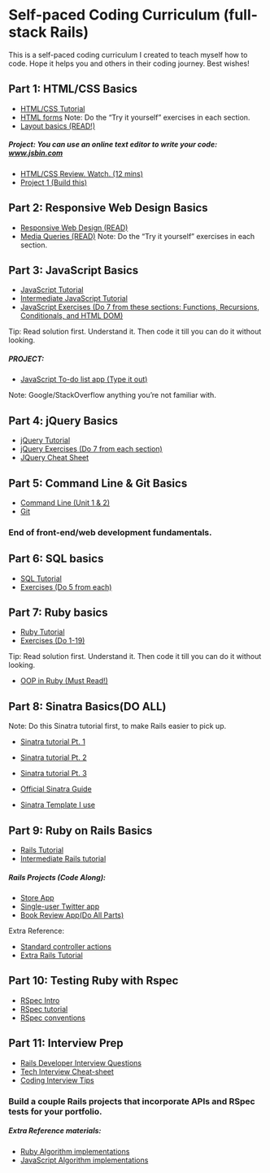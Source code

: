 # Self-paced Coding Curriculum (full-stack Rails)
This is a self-paced coding curriculum I created to teach myself how to code. Hope it helps you and others in their coding journey. Best wishes!

## Part 1: HTML/CSS Basics

* [HTML/CSS Tutorial](https://www.codecademy.com/learn/learn-html-css)
*  [HTML forms](http://www.w3schools.com/html/html_forms.asp)
Note: Do the “Try it yourself” exercises in each section.
* [Layout basics (READ!)](http://learnlayout.com/no-layout.html)

##### Project: You can use an online text editor to write your code: www.jsbin.com

* [HTML/CSS Review. Watch. (12 mins)](https://www.youtube.com/watch?v=0afZj1G0BIE)
* [Project 1 (Build this)](http://www.amberweinberg.com/wp-content/uploads/2009/10/sample.jpg)

## Part 2: Responsive Web Design Basics
* [Responsive Web Design (READ)](http://www.w3schools.com/css/css_rwd_intro.asp)
* [Media Queries (READ)](http://www.w3schools.com/cssref/css3_pr_mediaquery.asp)
Note: Do the “Try it yourself” exercises in each section.

## Part 3: JavaScript Basics
* [JavaScript Tutorial](https://www.codecademy.com/learn/learn-javascript)
* [Intermediate JavaScript Tutorial](https://www.codecademy.com/en/tracks/teachyourself)
* [JavaScript Exercises (Do 7 from these sections: Functions, Recursions, Conditionals, and HTML DOM)](http://www.w3resource.com/javascript-exercises/)

Tip: Read solution first. Understand it. Then code it till you can do it without looking.

##### PROJECT:
* [JavaScript To-do list app (Type it out)](http://code-maven.com/todo-in-html-and-javascript)

Note: Google/StackOverflow anything you’re not familiar with.

## Part 4: jQuery Basics
* [jQuery Tutorial](https://www.codecademy.com/en/tracks/jquery)
* [jQuery Exercises (Do 7 from each section)](http://www.w3resource.com/jquery-exercises/)
* [JQuery Cheat Sheet](https://oscarotero.com/jquery/)

## Part 5: Command Line & Git Basics
* [Command Line (Unit 1 & 2)](https://www.codecademy.com/learn/learn-the-command-line)
* [Git](https://www.codecademy.com/learn/learn-git)

### End of front-end/web development fundamentals.

## Part 6: SQL basics
* [SQL Tutorial](https://www.codecademy.com/learn/learn-sql)
* [Exercises (Do 5 from each)](http://www.w3resource.com/sqlite-exercises/)

## Part 7: Ruby basics
* [Ruby Tutorial](https://www.codecademy.com/learn/ruby)
* [Exercises (Do 1-19)](http://prepwork.appacademy.io/coding-test-1/practice-problems/)

Tip: Read solution first. Understand it. Then code it till you can do it without looking.
* [OOP in Ruby (Must Read!)](http://zetcode.com/lang/rubytutorial/oop/)

## Part 8: Sinatra Basics(DO ALL)
Note: Do this Sinatra tutorial first, to make Rails easier to pick up.
* [Sinatra tutorial Pt. 1](http://code.tutsplus.com/tutorials/singing-with-sinatra--net-18965)
* [Sinatra tutorial Pt. 2](http://code.tutsplus.com/tutorials/singing-with-sinatra-the-recall-app--net-19128)
* [Sinatra tutorial Pt. 3](http://code.tutsplus.com/tutorials/singing-with-sinatra-the-encore--net-19364)

* [Official Sinatra Guide](http://www.sinatrarb.com/intro)
* [Sinatra Template I use](https://github.com/tjoye20/sinatra_template)

## Part 9: Ruby on Rails Basics
* [Rails Tutorial](https://www.codecademy.com/learn/learn-rails)
* [Intermediate Rails tutorial](https://www.codecademy.com/learn/rails-auth)

##### Rails Projects (Code Along):
* [Store App](https://www.youtube.com/watch?v=boMn2gArSew)
* [Single-user Twitter app](https://www.youtube.com/watch?v=ao1vSdHHFek)
* [Book Review App(Do All Parts)](https://www.youtube.com/watch?v=AMai9EZesXY)

Extra Reference:
* [Standard controller actions](https://www.codecademy.com/articles/standard-controller-actions)
* [Extra Rails Tutorial](https://www.railstutorial.org/book/beginning)

## Part 10: Testing Ruby with Rspec
* [RSpec Intro](http://blog.teamtreehouse.com/an-introduction-to-rspec)
* [RSpec tutorial](https://semaphoreci.com/community/series/learn-rspec)
* [RSpec conventions](http://betterspecs.org/)

## Part 11: Interview Prep
* [Rails Developer Interview Questions](https://github.com/afeld/rails_interview_questions)
* [Tech Interview Cheat-sheet](https://gist.github.com/TSiege/cbb0507082bb18ff7e4b)
* [Coding Interview Tips](https://blog.devmastery.com/how-to-win-the-coding-interview-71ae7102d685#.3zmn76gx4)

### Build a couple Rails projects that incorporate APIs and RSpec tests for your portfolio.


##### Extra Reference materials:

* [Ruby Algorithm implementations](https://github.com/kanwei/algorithms/tree/master/lib)
* [JavaScript Algorithm implementations](https://github.com/shrynx/js-algorithms)
